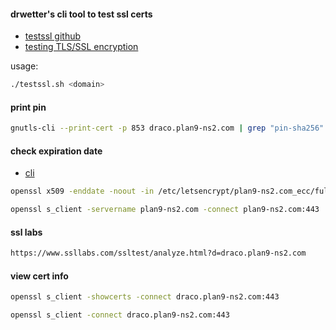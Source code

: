 #### drwetter's cli tool to test ssl certs

- [testssl github](https://github.com/drwetter/testssl.sh)
- [testing TLS/SSL encryption](https://testssl.sh/)

usage:

```sh
./testssl.sh <domain>
```

#### print pin
```sh
gnutls-cli --print-cert -p 853 draco.plan9-ns2.com | grep "pin-sha256" | head -1
```

#### check expiration date

- [cli](https://www.cyberciti.biz/faq/find-check-tls-ssl-certificate-expiry-date-from-linux-unix/)

```sh
openssl x509 -enddate -noout -in /etc/letsencrypt/plan9-ns2.com_ecc/fullchain.pem
```
```sh
openssl s_client -servername plan9-ns2.com -connect plan9-ns2.com:443 | openssl x509 -noout -dates
```

#### ssl labs
```sh
https://www.ssllabs.com/ssltest/analyze.html?d=draco.plan9-ns2.com
```

#### view cert info
```sh
openssl s_client -showcerts -connect draco.plan9-ns2.com:443
```
```sh
openssl s_client -connect draco.plan9-ns2.com:443
```
